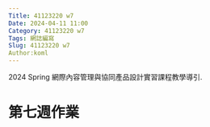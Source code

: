 ```yaml
---
Title: 41123220 w7
Date: 2024-04-11 11:00
Category: 41123220 w7
Tags: 網誌編寫
Slug: 41123220 w7
Author:koml
---
```


2024 Spring 網際內容管理與協同產品設計實習課程教學導引.

<!-- PELICAN_END_SUMMARY -->

# 第七週作業
